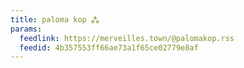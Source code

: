 ```yaml
---
title: paloma kop ⁂
params:
  feedlink: https://merveilles.town/@palomakop.rss
  feedid: 4b357553ff66ae73a1f65ce02779e8af
---
```

